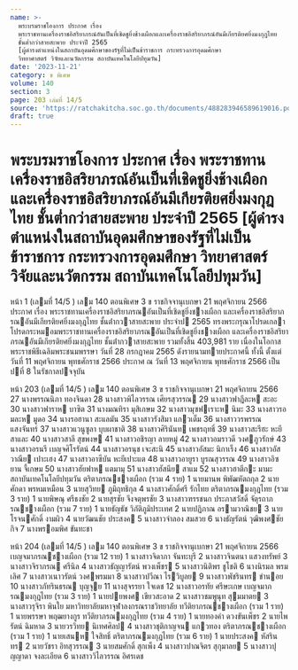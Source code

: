 ```yaml
---
name: >-
  พระบรมราชโองการ ประกาศ เรื่อง
  พระราชทานเครื่องราชอิสริยาภรณ์อันเป็นที่เชิดชูยิ่งช้างเผือกและเครื่องราชอิสริยาภรณ์อันมีเกียรติยศยิ่งมงกุฎไทย
  ชั้นต่ำกว่าสายสะพาย ประจำปี 2565
  [ผู้ดำรงตำแหน่งในสถาบันอุดมศึกษาของรัฐที่ไม่เป็นข้าราชการ กระทรวงการอุดมศึกษา
  วิทยาศาสตร์ วิจัยและนวัตกรรม สถาบันเทคโนโลยีปทุมวัน]
date: '2023-11-21'
category: ข พิเศษ
volume: 140
section: 3
page: 203 เล่มที่ 14/5
source: 'https://ratchakitcha.soc.go.th/documents/488283946589619016.pdf'
draft: true
---
```


# พระบรมราชโองการ ประกาศ เรื่อง พระราชทานเครื่องราชอิสริยาภรณ์อันเป็นที่เชิดชูยิ่งช้างเผือกและเครื่องราชอิสริยาภรณ์อันมีเกียรติยศยิ่งมงกุฎไทย ชั้นต่ำกว่าสายสะพาย ประจำปี 2565 [ผู้ดำรงตำแหน่งในสถาบันอุดมศึกษาของรัฐที่ไม่เป็นข้าราชการ กระทรวงการอุดมศึกษา วิทยาศาสตร์ วิจัยและนวัตกรรม สถาบันเทคโนโลยีปทุมวัน]

หน้า 1 (เลมที่ 14/5 ) เลม 140 ตอนพิเศษ 3 ข ราชกิจจานุเบกษา 21 พฤศจิกายน 2566 ประกาศ เรื่อง พระราชทานเครื่องราชอิสริยาภรณอันเป็นที่เชิดชูยิ่งชางเผือก และเครื่องราชอิสริยาภรณอันมีเกียรติยศยิ่งมงกุฎไทย ชั้นต่ํากวาสายสะพาย ประจําป 2565 ทรงพระกรุณาโปรดเกลาโปรดกระหมอมพระราชทานเครื่องราชอิสริยาภรณอันเป็นที่เชิดชูยิ่งชางเผือก และเครื่องราชอิสริยาภรณอันมีเกียรติยศยิ่งมงกุฎไทย ชั้นต่ํากวาสายสะพาย รวมทั้งสิ้น 403,981 ราย เนื่องในโอกาสพระราชพิธีเฉลิมพระชนมพรรษา วันที่ 28 กรกฎาคม 2565 ดังรายนามทายประกาศนี้ ทั้งนี้ ตั้งแต่วันที่ 11 พฤศจิกายน พุทธศักราช 2566 ประกาศ ณ วันที่ 13 พฤศจิกายน พุทธศักราช 2566 เป็นปที่ 8 ในรัชกาลปจจุบัน

หน้า 203 (เลมที่ 14/5 ) เลม 140 ตอนพิเศษ 3 ข ราชกิจจานุเบกษา 21 พฤศจิกายน 2566 27 นางพรรณนิภา ทองจินดา 28 นางสาวพิไลวรรณ เศียรสุวรรณ 29 นางสาวฟาฎีละห สะอะ 30 นางสาวฟาราห บาซิต 31 นางมณทิรา มุสิเกษม 32 นางสาวมุซฟเราะห นิมะ 33 นางสาวรอมละห มูดอ 34 นางรอฮานา สะแลมัน 35 นางสาวรังสิมา แกวเต็ม 36 นางสาววรพรรณ แสงจันทร์ 37 นางสาวแวนูซูลา บุบผาชาติ 38 นางสาวศิรินันท เพชรฤทธิ์ 39 นางสาวสะรีฮะ หะยีสาและ 40 นางสาวสาลี สุขพงษ 41 นางสาวอชิรญา ลายหมู่ 42 นางสาวอมราวดี วงศภูวรักษ์ 43 นางสาวอรนรี เบญจศิโรรัตน์ 44 นางสาวอรนุช เจะสะนิ 45 นางสาวอัสมะ นิกาเร็ง 46 นางสาวอัสวาณีย เปาะเฮง 47 นางสาวอาซีบัน หะยีเปาะแต 48 นางสาวอายูรา บูรณสุวรรณ 49 นางสาวอิซยาน จี้เกษม 50 นางสาวฮัยฟาห แตมามุ 51 นางสาวฮัสนีย สาแม 52 นางสาวฮาตีกะ มามะ สถาบันเทคโนโลยีปทุมวัน ตริตาภรณชางเผือก (รวม 4 ราย) 1 นายมานพ พิพัฒหัตถกุล 2 นายศักดา พรหมเหมือน 3 นายสุวิทย ภูมิฤทธิกุล 4 นางสาวศักดิ์ศรี รักไทย ตริตาภรณมงกุฎไทย (รวม 3 ราย) 1 นายพิษณุ ศรีธงชัย 2 นายสุรชัย จึงจตุพรชัย 3 นางสาวฑรรชนก ประภาสวัสดิ์ จัตุรถาภรณชางเผือก (รวม 7 ราย) 1 นายธัญธัช วิภัติภูมิประเทศ 2 นายปฏิภาณ อรามวาณิชย 3 นายโรจนศักดิ์ งามผิว 4 นายวัฒนชัย ประสงค 5 นางสาวจําลอง สมสวย 6 นางธัญรัตน์ วุฒิพงศชัยกิจ 7 นางพรอมพิศ ขันทะชา

หน้า 204 (เลมที่ 14/5 ) เลม 140 ตอนพิเศษ 3 ข ราชกิจจานุเบกษา 21 พฤศจิกายน 2566 เบญจมาภรณชางเผือก (รวม 12 ราย) 1 นางสาวจิดาภา จันทะบุรี 2 นางสาวจินตนา แสวงทรัพย์ 3 นางสาวจิราภรณ ศรีนิล 4 นางสาวธัญญารัตน์ พวงเพ็ชร 5 นางสาวนิติพร ชูโชติ 6 นางนิรมล พรมเลิศ 7 นางสาวเนาวรัตน์ วงศพรมมา 8 นางสาวปวีณา ไรวิบูลย 9 นางสาวพัชรินทร ขํานอย 10 นางสาวภัทรินธรณ บุญจุย 11 นางสุจรรยา ใจเดช 12 นางสาวอรทัย ศรีษะเกษ เบญจมาภรณมงกุฎไทย (รวม 3 ราย) 1 นายปยพงศ เขียวสะอาด 2 นางสาวชมพูนุท สุมมาตย 3 นางสาวรุจิรา พินใย มหาวิทยาลัยมหาจุฬาลงกรณราชวิทยาลัย ทวีติยาภรณชางเผือก (รวม 1 ราย) 1 นายพรรษา พฤฒยางกูร ทวีติยาภรณมงกุฎไทย (รวม 4 ราย) 1 นายทองคํา ดวงขันเพ็ชร 2 นายไพรัตน์ ฉิมหาด 3 นายวรวิทย นิเทศศิลป 4 นางสาวชุติกาญจน แกวทอง ตริตาภรณชางเผือก (รวม 1 ราย) 1 นายเสนห ใจสิทธิ์ ตริตาภรณมงกุฎไทย (รวม 6 ราย) 1 นายประสงค หัสรินทร 2 นายวัชรา อิทสุวรรณ 3 นายสมศักดิ์ สุกเพ็ง 4 นางสาวปาณจิตร สุกุมาลย 5 นางสาวปุญญาดา จงละเอียด 6 นางสาววิไลวรรณ อิศรเดช
